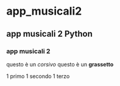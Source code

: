 # app_musicali2
## app musicali 2 Python 
### app musicali 2
questo è un *corsivo*
questo è un **grassetto**

1 primo 
1 secondo
1 terzo
